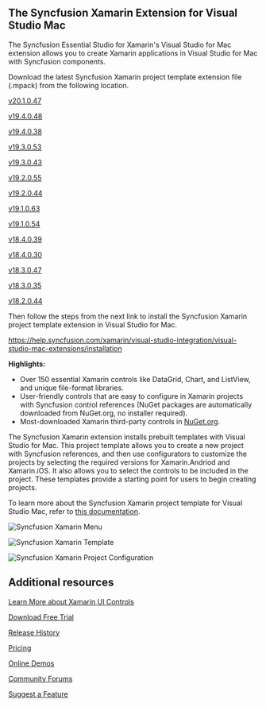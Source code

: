 ## The Syncfusion Xamarin Extension for Visual Studio Mac

The Syncfusion Essential Studio for Xamarin's Visual Studio for Mac extension allows you to create Xamarin applications in Visual Studio for Mac with Syncfusion components.

Download the latest Syncfusion Xamarin project template extension file (.mpack) from the following location.

[v20.1.0.47](https://files2.syncfusion.com/Installs/v20.1.0.47/Mac/Syncfusion%20Xamarin%20VSMacExtensions.mpack)

[v19.4.0.48](https://files2.syncfusion.com/Installs/v19.4.0.48/Mac/Syncfusion%20Xamarin%20VSMacExtensions.mpack)

[v19.4.0.38](https://files2.syncfusion.com/Installs/v19.4.0.38/Mac/Syncfusion%20Xamarin%20VSMacExtensions.mpack)

[v19.3.0.53](https://files2.syncfusion.com/Installs/v19.3.0.53/Mac/Syncfusion%20Xamarin%20VSMacExtensions.mpack)

[v19.3.0.43](https://files2.syncfusion.com/Installs/v19.3.0.43/Mac/Syncfusion%20Xamarin%20VSMacExtensions.mpack)

[v19.2.0.55](https://files2.syncfusion.com/Installs/v19.2.0.55/Mac/Syncfusion%20Xamarin%20VSMacExtensions.mpack)

[v19.2.0.44](https://files2.syncfusion.com/Installs/v19.2.0.44/Mac/Syncfusion%20Xamarin%20VSMacExtensions.mpack)

[v19.1.0.63](https://files2.syncfusion.com/Installs/v19.1.0.63/Mac/Syncfusion%20Xamarin%20VSMacExtensions.mpack)

[v19.1.0.54](https://files2.syncfusion.com/Installs/v19.1.0.54/Mac/Syncfusion%20Xamarin%20VSMacExtensions.mpack)

[v18.4.0.39](https://files2.syncfusion.com/Installs/v18.4.0.39/Mac/Syncfusion%20Xamarin%20VSMacExtensions.mpack)

[v18.4.0.30](https://files2.syncfusion.com/Installs/v18.4.0.30/Mac/Syncfusion%20Xamarin%20VSMacExtensions.mpack)

[v18.3.0.47](https://files2.syncfusion.com/Installs/v18.3.0.47/Mac/Syncfusion%20Xamarin%20VSMacExtensions.mpack)

[v18.3.0.35](https://files2.syncfusion.com/Installs/v18.3.0.35/Mac/Syncfusion%20Xamarin%20VSMacExtensions.mpack)

[v18.2.0.44](https://files2.syncfusion.com/Installs/v18.2.0.44/Mac/Syncfusion%20Xamarin%20VSMacExtensions.mpack)

Then follow the steps from the next link to install the Syncfusion Xamarin project template extension in Visual Studio for Mac.

https://help.syncfusion.com/xamarin/visual-studio-integration/visual-studio-mac-extensions/installation

**Highlights:**

* Over 150 essential Xamarin controls like DataGrid, Chart, and ListView, and unique file-format libraries.
* User-friendly controls that are easy to configure in Xamarin projects with Syncfusion control references (NuGet packages are automatically downloaded from NuGet.org, no installer required).
* Most-downloaded Xamarin third-party controls in [NuGet.org](https://www.nuget.org/profiles/SyncfusionInc).

The Syncfusion Xamarin extension installs prebuilt templates with Visual Studio for Mac. This project template allows you to create a new project with Syncfusion references, and then use configurators to customize the projects by selecting the required versions for Xamarin.Andriod and Xamarin.iOS. It also allows you to select the controls to be included in the project. These templates provide a starting point for users to begin creating projects.

To learn more about the Syncfusion Xamarin project template for Visual Studio Mac, refer to [this documentation](https://help.syncfusion.com/xamarin/visual-studio-integration/visual-studio-mac-extensions/create-project).

![Syncfusion Xamarin Menu](Images/syncfusion-menu.png)

![Syncfusion Xamarin Template](Images/syncfusion-template.png)

![Syncfusion Xamarin Project Configuration](Images/project-configuration.png)

## Additional resources

[Learn More about Xamarin UI Controls](https://www.syncfusion.com/xamarin-ui-controls?utm_medium=listing&utm_source=github&utm_campaign=xamarin-trial-github)

[Download Free Trial](https://www.syncfusion.com/downloads?utm_medium=listing&utm_source=github&utm_campaign=xamarin-trial-github)

[Release History](https://help.syncfusion.com/xamarin/release-notes?utm_medium=listing&utm_source=github&utm_campaign=xamarin-trial-github)

[Pricing](https://www.syncfusion.com/sales/products/xamarin?utm_medium=listing&utm_source=github&utm_campaign=xamarin-trial-github)

[Online Demos](https://www.syncfusion.com/demos/xamarin?utm_medium=listing&utm_source=github&utm_campaign=xamarin-trial-github)

[Community Forums](https://www.syncfusion.com/forums/xamarin.forms?utm_medium=listing&utm_source=github&utm_campaign=xamarin-trial-github)

[Suggest a Feature](https://www.syncfusion.com/feedback/xamarin-forms?utm_medium=listing&utm_source=github&utm_campaign=xamarin-trial-github)
